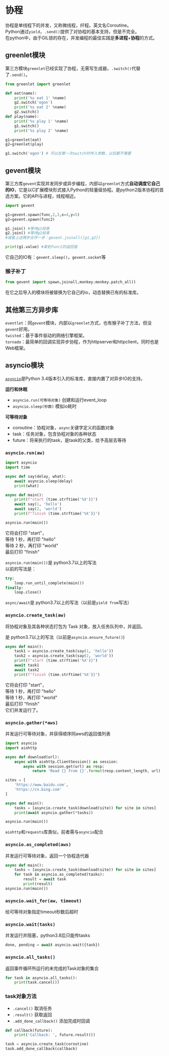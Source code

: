 # 协程

协程是单线程下的并发，又称微线程，纤程。英文名Coroutine。    
Python通过`yield`，`.send()`提供了对协程的基本支持，但是不完全。    
在python中，由于GIL锁的存在，并发编程的最佳实践是**多进程**+**协程**的方式。



## greenlet模块

第三方模块`greenlet`已经实现了协程，无需写生成器，`.switch()`代替了`.send()`。

```python
from greenlet import greenlet

def eat(name):
    print('%s eat 1' %name)
    g2.switch('egon')
    print('%s eat 2' %name)
    g2.switch()
def play(name):
    print('%s play 1' %name)
    g1.switch()
    print('%s play 2' %name)

g1=greenlet(eat)
g2=greenlet(play)

g1.switch('egon') # 可以在第一次switch时传入参数，以后都不需要
```



## gevent模块

第三方库`gevent`实现并发同步或异步编程，内部以`greenlet`方式**自动调度它自己的IO**，它是以C扩展模块形式接入Python的轻量级协程。是python2版本协程的首选方案。它的API与进程，线程相近。

```python
import gevent

g1=gevent.spawn(func,2,3,x=4,y=5)
g2=gevent.spawn(func2)

g1.join() #等待g1结束
g2.join() #等待g2结束
#或者上述两步合作一步：gevent.joinall([g1,g2])

print(g1.value) #拿到func1的返回值
```

它自己的IO有：`gevent.sleep()`，`gevent.socket`等

### 猴子补丁

```python
from gevent import spawn,joinall,monkey;monkey.patch_all()
```

在它之后导入的模块将被替换为它自己的io，动态替换已有的标准库。



## 其他第三方异步库

`eventlet`：同`gevent`模块，内部以`greenlet`方式，也有猴子补丁方法，但没`gevent`好用。    
`twisted`：基于事件驱动的网络引擎框架。    
`tornado`：最简单的回调实现异步协程，作为httpserver和httpclient，同时也是Web框架。



## asyncio模块

[`asyncio`](https://docs.python.org/zh-cn/3/library/asyncio.html)是Python 3.4版本引入的标准库，直接内置了对异步IO的支持。

**运行和休眠**

- `asyncio.run(可等待对象)`  创建和运行event_loop
- `asyncio.sleep(秒数)`  模拟io耗时

**可等待对象**

- coroutine：协程对象，`async`关键字定义的函数对象
- task：任务对象，包含协程对象的各种状态
- future：将来执行的task，是task的父类，给予高层去等待



### `asyncio.run(aw)`

```python
import asyncio
import time

async def say(delay, what):
    await asyncio.sleep(delay)
    print(what)

async def main():
    print(f"start {time.strftime('%X')}")
    await say(1, 'hello')
    await say(2, 'world')
    print(f"finish {time.strftime('%X')}")

asyncio.run(main())
```

它将会打印 "start"，    
等待 1 秒，再打印 "hello"    
等待 2 秒，再打印 "world"    
最后打印 "finish"

`asyncio.run(main())`是 python3.7以上的写法    
以前的写法是：

```python
try:
    loop.run_until_complete(main())
finally:
    loop.close()
```

`async/await`是 python3.7以上的写法（以前是`yield from`写法）



### `asyncio.create_task(aw)`

将协程对象及其各种状态打包为 Task 对象，放入任务队列中，并返回。

是 python3.7以上的写法（以前是`asyncio.ensure_future()`)

```python
async def main():
    task1 = asyncio.create_task(say(1, 'hello'))
    task2 = asyncio.create_task(say(2, 'world'))
    print(f"start {time.strftime('%X')}")
    await task1
    await task2
    print(f"finish {time.strftime('%X')}")
```

它将会打印 "start"，    
等待 1 秒，再打印 "hello"    
等待 1 秒，再打印 "world"    
最后打印 "finish"    
它们并发运行了。



### `asyncio.gather(*aws)`

并发运行可等待对象，并获得顺序同aws的返回值列表

```python
import asyncio
import aiohttp

async def download(url):
    async with aiohttp.ClientSession() as session:
        async with session.get(url) as resp:
            return 'Read {} from {}'.format(resp.content_length, url)

sites = [
    'https://www.baidu.com',
    'https://cn.bing.com'
]

async def main():
    tasks = [asyncio.create_task(download(site)) for site in sites]
    print(await asyncio.gather(*tasks))

asyncio.run(main())
```

`aiohttp`和`requests`库类似，前者需与`asyncio`配合



### `asyncio.as_completed(aws)`

并发运行可等待对象，返回一个协程迭代器

```python
async def main():
    tasks = [asyncio.create_task(download(site)) for site in sites]
    for task in asyncio.as_completed(tasks):
        result = await task
        print(result)
asyncio.run(main())
```



### `asyncio.wait_for(aw, timeout)`

给可等待对象指定timeout秒数后超时



### `asyncio.wait(tasks)`

并发运行并阻塞，python3.8后只能传tasks

```python
done, pending = await asyncio.wait({task})
```



### `asyncio.all_tasks()`

返回事件循环所运行的未完成的Task对象的集合

```python
for task in asyncio.all_tasks():
    print(task.cancel())
```



### task对象方法

- `.cancel()`	取消任务
- `.result()`    获取返回
- `.add_done_callback()` 添加完成时回调

```python
def callback(future):
    print('Callback: ', future.result())

task = asyncio.create_task(coroutine)
task.add_done_callback(callback)
```

